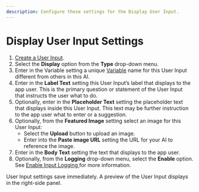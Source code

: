 ```yaml
---
description: Configure these settings for the Display User Input.
---
```


# Display User Input Settings

1. [Create a User Input](../create-a-user-input.md).
2. Select the **Display** option from the **Type** drop-down menu.
3. Enter in the Variable setting a unique [Variable](../what-is-a-variable.md) name for this User Input different from others in this AI.
4. Enter in the **Label Text** setting this User Input’s label that displays to the app user. This is the primary question or statement of the User Input that instructs the user what to do.
5. Optionally, enter in the **Placeholder Text** setting the placeholder text that displays inside this User Input. This text may be further instruction to the app user what to enter or a suggestion.
6. Optionally, from the **Featured Image** setting select an image for this User Input:
   * Select the **Upload** button to upload an image.
   * Enter into the **Paste image URL** setting the URL for your AI to reference the image.
7. Enter in the **Body Text** setting the text that displays to the app user.
8. Optionally, from the **Logging** drop-down menu, select the **Enable** option. See [Enable Input Logging ](../enable-input-logging.md)for more information.

User Input settings save immediately. A preview of the User Input displays in the right-side panel.
